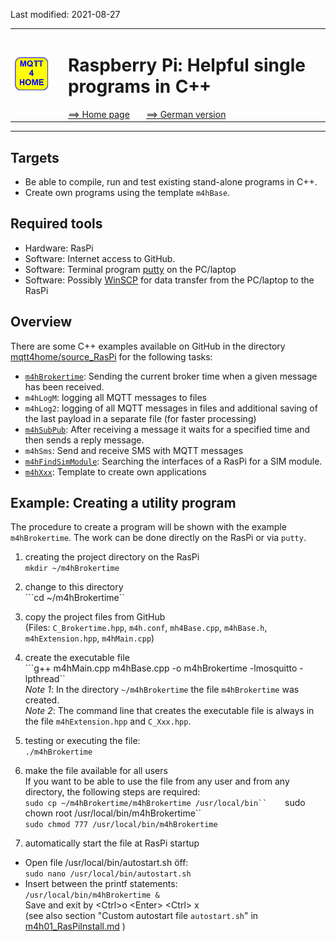 Last modified: 2021-08-27   
<table><tr><td><img src="logo/mqtt4home_96.png"></td><td>&nbsp;</td><td>
<h1>Raspberry Pi: Helpful single programs in C++</h1>
<a href="readme.md">==> Home page</a> &nbsp; &nbsp; &nbsp; 
<a href="m4h08_RasPiCppDemos.md">==> German version</a> &nbsp; &nbsp; &nbsp; 
</td></tr></table><hr>

## Targets
* Be able to compile, run and test existing stand-alone programs in C++.   
* Create own programs using the template `m4hBase`.   
   

## Required tools
* Hardware: RasPi
* Software: Internet access to GitHub.
* Software: Terminal program [putty](https://www.chiark.greenend.org.uk/~sgtatham/putty/latest.html) on the PC/laptop
* Software: Possibly [WinSCP](https://winscp.net/eng/docs/lang:de) for data transfer from the PC/laptop to the RasPi   

## Overview
There are some C++ examples available on GitHub in the directory [mqtt4home/source_RasPi](https://github.com/khartinger/mqtt4home/tree/main/source_RasPi) for the following tasks:   
* [`m4hBrokertime`](https://github.com/khartinger/mqtt4home/tree/main/source_RasPi/m4hBrokertime): Sending the current broker time when a given message has been received.   
* `m4hLogM`: logging all MQTT messages to files   
* `m4hLog2`: logging of all MQTT messages in files and additional saving of the last payload in a separate file (for faster processing)    
* [`m4hSubPub`](https://github.com/khartinger/mqtt4home/tree/main/source_RasPi/m4hSubPub): After receiving a message it waits for a specified time and then sends a reply message.   
* `m4hSms`: Send and receive SMS with MQTT messages   
* [`m4hFindSimModule`](https://github.com/khartinger/mqtt4home/tree/main/source_RasPi/m4hFindSimModule): Searching the interfaces of a RasPi for a SIM module.   
* [`m4hXxx`](https://github.com/khartinger/mqtt4home/tree/main/source_RasPi/m4hXxx): Template to create own applications   
   
## Example: Creating a utility program
The procedure to create a program will be shown with the example `m4hBrokertime`. The work can be done directly on the RasPi or via `putty`.   

1. creating the project directory on the RasPi   
``mkdir ~/m4hBrokertime``   

2. change to this directory   
```cd ~/m4hBrokertime``

3. copy the project files from GitHub   
(Files: `C_Brokertime.hpp`, `m4h.conf`, `mh4Base.cpp`, `m4hBase.h`, `m4hExtension.hpp`, `m4hMain.cpp`)

4. create the executable file   
```g++ m4hMain.cpp m4hBase.cpp -o m4hBrokertime -lmosquitto -lpthread``   
_Note 1_: In the directory `~/m4hBrokertime` the file `m4hBrokertime` was created.   
_Note 2_: The command line that creates the executable file is always in the file `m4hExtension.hpp` and `C_Xxx.hpp`.   
   
5. testing or executing the file:   
``./m4hBrokertime`` 

6. make the file available for all users   
If you want to be able to use the file from any user and from any directory, the following steps are required:   
```sudo cp ~/m4hBrokertime/m4hBrokertime /usr/local/bin``   
```sudo chown root /usr/local/bin/m4hBrokertime``   
```sudo chmod 777 /usr/local/bin/m4hBrokertime```   

7. automatically start the file at RasPi startup   
* Open file /usr/local/bin/autostart.sh &ouml;ff:   
`sudo nano /usr/local/bin/autostart.sh`   
* Insert between the printf statements:   
`/usr/local/bin/m4hBrokertime &`   
Save and exit by &lt;Ctrl&gt;o &lt;Enter&gt; &lt;Ctrl&gt; x   
(see also section "Custom autostart file `autostart.sh`" in [m4h01_RasPiInstall.md](https://github.com/khartinger/mqtt4home/blob/main/m4h01_RasPiInstall.md) )
